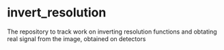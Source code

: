 # invert_resolution
The repository to track work on inverting resolution functions and obtating real signal from the image, obtained on detectors
